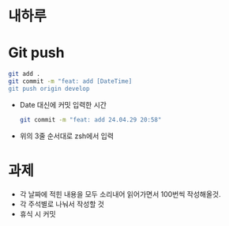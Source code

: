 # 내하루

# Git push

```bash
git add .
git commit -m "feat: add [DateTime]
git push origin develop
```

- Date 대신에 커밋 입력한 시간
   ```bash
   git commit -m "feat: add 24.04.29 20:58"
   ```
- 위의 3줄 순서대로 zsh에서 입력

# 과제

- 각 날짜에 적힌 내용을 모두 소리내어 읽어가면서 100번씩 작성해올것.
- 각 주석별로 나눠서 작성할 것
- 휴식 시 커밋